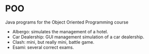 # POO
Java programs for the Object Oriented Programming course

- Albergo: simulates the management of a hotel.
- Car Dealership: GUI management simulation of a car dealership.
- Clash: mini, but really mini, battle game.
- Esami: several correct exams.
